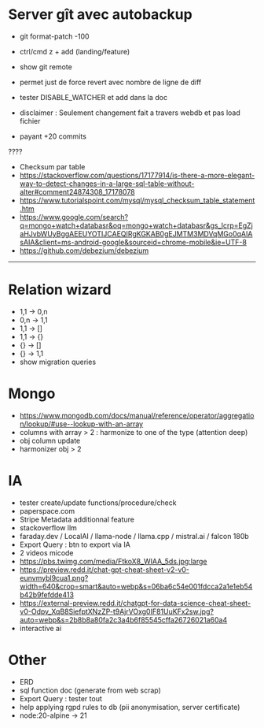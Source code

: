 # Server gît avec autobackup
- git format-patch -100
- ctrl/cmd z + add (landing/feature)
- show git remote
- permet just de force revert avec nombre de ligne de diff

- tester DISABLE_WATCHER et add dans la doc
- disclaimer : Seulement changement fait a travers webdb et pas load fichier
- payant +20 commits



????
- Checksum par table
- https://stackoverflow.com/questions/17177914/is-there-a-more-elegant-way-to-detect-changes-in-a-large-sql-table-without-alter#comment24874308_17178078
- https://www.tutorialspoint.com/mysql/mysql_checksum_table_statement.htm
- https://www.google.com/search?q=mongo+watch+databasr&oq=mongo+watch+databasr&gs_lcrp=EgZjaHJvbWUyBggAEEUYOTIJCAEQIRgKGKAB0gEJMTM3MDVqMGo0qAIAsAIA&client=ms-android-google&sourceid=chrome-mobile&ie=UTF-8
- https://github.com/debezium/debezium






----------------------------------------------------------




# Relation wizard
- 1,1 -> 0,n
- 0,n -> 1,1
- 1,1 -> []
- 1,1 -> {}
- {} -> []
- {} -> 1,1
- show migration queries


# Mongo
- https://www.mongodb.com/docs/manual/reference/operator/aggregation/lookup/#use--lookup-with-an-array
- columns with array > 2 : harmonize to one of the type (attention deep)
- obj column update
- harmonizer obj > 2


# IA
- tester create/update functions/procedure/check
- paperspace.com
- Stripe Metadata additionnal feature
- stackoverflow llm
- faraday.dev / LocalAI / llama-node / llama.cpp / mistral.ai / falcon 180b
- Export Query : btn to export via IA
- 2 videos micode
- https://pbs.twimg.com/media/FtkoX8_WIAA_5ds.jpg:large
- https://preview.redd.it/chat-gpt-cheat-sheet-v2-v0-eunvmybl9cua1.png?width=640&crop=smart&auto=webp&s=06ba6c54e001fdcca2a1e1eb54b42b9fefdde413
- https://external-preview.redd.it/chatgpt-for-data-science-cheat-sheet-v0-Odpv_XqB8SiefptXNzZP-t9AjrVOxg0IF81UuKFx2sw.jpg?auto=webp&s=2b8b8a80fa2c3a4b6f85545cffa26726021a60a4
- interactive ai


# Other
- ERD
- sql function doc (generate from web scrap)
- Export Query : tester tout
- help applying rgpd rules to db (pii anonymisation, server certificate)
- node:20-alpine -> 21
